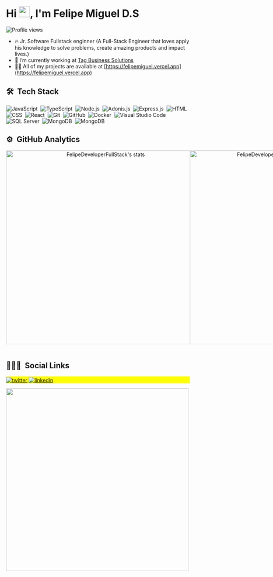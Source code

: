 
<h1 align="left">Hi <img src="https://raw.githubusercontent.com/kaueMarques/kaueMarques/master/hi.gif" width="30px">, I'm Felipe Miguel D.S</h1>
<p align="left"> <img src="https://komarev.com/ghpvc/?username=FelipeDeveloperFullStack&color=yellow" alt="Profile views" /> </p>

- 🔥 Jr. Software Fullstack enginner (A Full-Stack Engineer that loves apply his knowledge to solve problems, create amazing products and impact lives.)
- 🔭 I’m currently working at [Tag Business Solutions](https://tagbusinesssolutions.com/)
- 👨‍💻 All of my projects are available at [https://felipemiguel.vercel.app](https://felipemiguel.vercel.app)



## 🛠 &nbsp;Tech Stack

![JavaScript](https://img.shields.io/badge/-JavaScript-05122A?style=flat&logo=javascript)&nbsp;
![TypeScript](https://img.shields.io/badge/-TypeScript-05122A?style=flat&logo=typescript)&nbsp;
![Node.js](https://img.shields.io/badge/-Node.js-05122A?style=flat&logo=node.js)&nbsp;
![Adonis.js](https://img.shields.io/badge/-Adonis.JS-05122A?style=flat&logo=adonisjs)&nbsp;
![Express.js](https://img.shields.io/badge/-Express-05122A?style=flat&logo=express)&nbsp;
![HTML](https://img.shields.io/badge/-HTML-05122A?style=flat&logo=HTML5)&nbsp;
![CSS](https://img.shields.io/badge/-CSS-05122A?style=flat&logo=CSS3&logoColor=1572B6)&nbsp;
![React](https://img.shields.io/badge/-React-05122A?style=flat&logo=react)&nbsp;
![Git](https://img.shields.io/badge/-Git-05122A?style=flat&logo=git)&nbsp;
![GitHub](https://img.shields.io/badge/-GitHub-05122A?style=flat&logo=github)&nbsp;
![Docker](https://img.shields.io/badge/-Docker-05122A?style=flat&logo=docker)&nbsp;
![Visual Studio Code](https://img.shields.io/badge/-Visual%20Studio%20Code-05122A?style=flat&logo=visual-studio-code&logoColor=007ACC)&nbsp;
![SQL Server](https://img.shields.io/badge/-PostgreSQL-05122A?style=flat&logo=postgresql)&nbsp;
![MongoDB](https://img.shields.io/badge/-MongoDB-05122A?style=flat&logo=mongodb)&nbsp;
![MongoDB](https://img.shields.io/badge/-Digital%20Ocean-05122A?style=flat&logo=digitalocean)&nbsp;


## ⚙️ &nbsp;GitHub Analytics

<div align="center"> 
  <div style="display: flex; align-items: flex-start;">
    <img width="530em" src="https://github-readme-stats.vercel.app/api?username=FelipeDeveloperFullStack&show_icons=true&theme=radical" alt="FelipeDeveloperFullStack's stats"/>
    <img width="530em" src="https://github-readme-stats.vercel.app/api/top-langs/?username=FelipeDeveloperFullStack&layout=compact&theme=radical" alt="FelipeDeveloperFullStack's most languages"/>
  </div>
</div>

<br>

## 👨🏽‍🦲 &nbsp;Social Links

<p align="left" style="background:yellow">
  <a href="https://twitter.com/felipemigueldsa" target="_blank">
    <img align="center" src="https://img.shields.io/badge/-FelipeDeveloperFullStack-05122A?style=flat&logo=twitter" alt="twitter"/>  
  </a>
  <a href="https://www.linkedin.com/in/felipedeveloperfullstack" target="_blank">
    <img align="center" src="https://img.shields.io/badge/-FelipeDeveloperFullStack-05122A?style=flat&logo=linkedin" alt="linkedin"/>
  </a>
</p>

<img width="500em" src="https://github-readme-twitter-gazf.vercel.app/api?id=felipemigueldsa&layout=wide&show_reply=off&show_retweet=off" />


<!--
**FelipeDeveloperFullStack/FelipeDeveloperFullStack** is a ✨ _special_ ✨ repository because its `README.md` (this file) appears on your GitHub profile.

Here are some ideas to get you started:

- 🔭 I’m currently working on ...
- 🌱 I’m currently learning ...
- 👯 I’m looking to collaborate on ...
- 🤔 I’m looking for help with ...
- 💬 Ask me about ...
- 📫 How to reach me: ...
- 😄 Pronouns: ...
- ⚡ Fun fact: ...
-->
